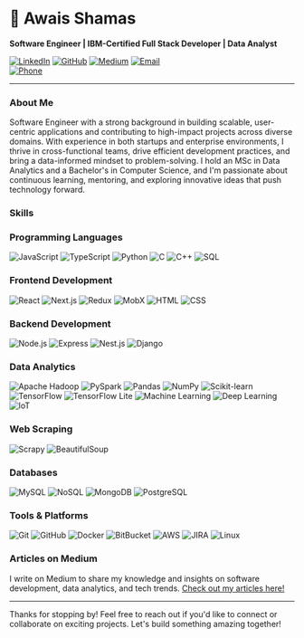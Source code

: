 # 👋 Awais Shamas

**Software Engineer | IBM-Certified Full Stack Developer | Data Analyst**

[![LinkedIn](https://img.shields.io/badge/-LinkedIn-blue?style=flat-square&logo=Linkedin&logoColor=white&link=https://linkedin.com/in/awais-shamas)](https://linkedin.com/in/awais-shamas)
[![GitHub](https://img.shields.io/badge/-GitHub-black?style=flat-square&logo=github&logoColor=white&link=https://github.com/Awais-shams)](https://github.com/Awais-shams)
[![Medium](https://img.shields.io/badge/-Medium-black?style=flat-square&logo=medium&logoColor=white&link=https://medium.com/@imawaisshams)](https://medium.com/@imawaisshams)
[![Email](https://img.shields.io/badge/-Email-red?style=flat-square&logo=gmail&logoColor=white&link=mailto:imawaisshams@gmail.com)](mailto:imawaisshams@gmail.com)  
[![Phone](https://img.shields.io/badge/-Phone-green?style=flat-square&logo=whatsapp&logoColor=white&link=tel:+353833478836)](tel:+353833478836)  

---

### About Me

Software Engineer with a strong background in building scalable, user-centric applications and contributing to high-impact projects across diverse domains. With experience in both startups and enterprise environments, I thrive in cross-functional teams, drive efficient development practices, and bring a data-informed mindset to problem-solving. I hold an MSc in Data Analytics and a Bachelor's in Computer Science, and I'm passionate about continuous learning, mentoring, and exploring innovative ideas that push technology forward.

### Skills

### Programming Languages
![JavaScript](https://img.shields.io/badge/-JavaScript-yellow?style=flat-square&logo=javascript)
![TypeScript](https://img.shields.io/badge/-TypeScript-blue?style=flat-square&logo=typescript)
![Python](https://img.shields.io/badge/-Python-blue?style=flat-square&logo=python)
![C](https://img.shields.io/badge/-C-blue?style=flat-square&logo=c)
![C++](https://img.shields.io/badge/-C++-00599C?style=flat-square&logo=c%2B%2B)
![SQL](https://img.shields.io/badge/-SQL-lightgrey?style=flat-square&logo=postgresql)

### Frontend Development
![React](https://img.shields.io/badge/-React-blue?style=flat-square&logo=react)
![Next.js](https://img.shields.io/badge/-Next.js-black?style=flat-square&logo=next.js)
![Redux](https://img.shields.io/badge/-Redux-purple?style=flat-square&logo=redux)
![MobX](https://img.shields.io/badge/-MobX-orange?style=flat-square&logo=mobx)
![HTML](https://img.shields.io/badge/-HTML-orange?style=flat-square&logo=html5)
![CSS](https://img.shields.io/badge/-CSS-blue?style=flat-square&logo=css3)

### Backend Development
![Node.js](https://img.shields.io/badge/-Node.js-green?style=flat-square&logo=node.js)
![Express](https://img.shields.io/badge/-Express-black?style=flat-square&logo=express)
![Nest.js](https://img.shields.io/badge/-Nest.js-red?style=flat-square&logo=nestjs)
![Django](https://img.shields.io/badge/-Django-green?style=flat-square&logo=django)

### Data Analytics
![Apache Hadoop](https://img.shields.io/badge/-Apache_Hadoop-yellow?style=flat-square&logo=apache-hadoop)
![PySpark](https://img.shields.io/badge/-PySpark-orange?style=flat-square&logo=apache-spark)
![Pandas](https://img.shields.io/badge/-Pandas-blue?style=flat-square&logo=pandas)
![NumPy](https://img.shields.io/badge/-NumPy-lightblue?style=flat-square&logo=numpy)
![Scikit-learn](https://img.shields.io/badge/-Scikit--learn-orange?style=flat-square&logo=scikit-learn)
![TensorFlow](https://img.shields.io/badge/-TensorFlow-orange?style=flat-square&logo=tensorflow)
![TensorFlow Lite](https://img.shields.io/badge/-TensorFlow%20Lite-blue?style=flat-square&logo=tensorflow)
![Machine Learning](https://img.shields.io/badge/-Machine%20Learning-lightgrey?style=flat-square&logo=python)
![Deep Learning](https://img.shields.io/badge/-Deep%20Learning-darkblue?style=flat-square&logo=deeplearning)
![IoT](https://img.shields.io/badge/-IoT-blue?style=flat-square&logo=internet-of-things)

### Web Scraping
![Scrapy](https://img.shields.io/badge/-Scrapy-green?style=flat-square&logo=scrapy)
![BeautifulSoup](https://img.shields.io/badge/-BeautifulSoup-brightgreen?style=flat-square)

### Databases
![MySQL](https://img.shields.io/badge/-MySQL-blue?style=flat-square&logo=mysql)
![NoSQL](https://img.shields.io/badge/-NoSQL-orange?style=flat-square)
![MongoDB](https://img.shields.io/badge/-MongoDB-green?style=flat-square&logo=mongodb)
![PostgreSQL](https://img.shields.io/badge/-PostgreSQL-blue?style=flat-square&logo=postgresql)

### Tools & Platforms
![Git](https://img.shields.io/badge/-Git-black?style=flat-square&logo=git)
![GitHub](https://img.shields.io/badge/-GitHub-black?style=flat-square&logo=github)
![Docker](https://img.shields.io/badge/-Docker-blue?style=flat-square&logo=docker)
![BitBucket](https://img.shields.io/badge/-BitBucket-blue?style=flat-square&logo=bitbucket)
![AWS](https://img.shields.io/badge/-AWS-orange?style=flat-square&logo=amazon-aws)
![JIRA](https://img.shields.io/badge/-JIRA-blue?style=flat-square&logo=jira)
![Linux](https://img.shields.io/badge/-Linux-black?style=flat-square&logo=linux)


### Articles on Medium

I write on Medium to share my knowledge and insights on software development, data analytics, and tech trends. [Check out my articles here!](https://medium.com/@imawaisshams)

---

Thanks for stopping by! Feel free to reach out if you'd like to connect or collaborate on exciting projects. Let's build something amazing together!
